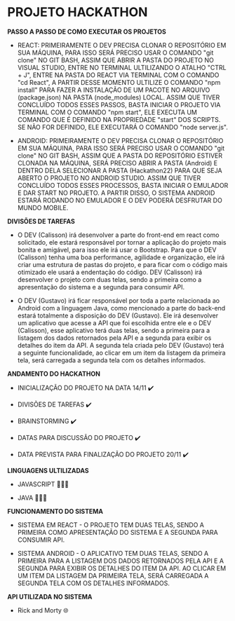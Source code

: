 # PROJETO HACKATHON 

**PASSO A PASSO DE COMO EXECUTAR OS PROJETOS**

* REACT: PRIMEIRAMENTE O DEV PRECISA CLONAR O REPOSITÓRIO EM SUA MÁQUINA, PARA ISSO SERÁ PRECISO USAR O COMANDO "git clone" NO GIT BASH, ASSIM QUE ABRIR A PASTA DO PROJETO NO VISUAL STUDIO, ENTRE NO TERMINAL ULTILIZANDO O ATALHO "CTRL + J", ENTRE NA PASTA DO REACT VIA TERMINAL COM O COMANDO "cd React", A PARTIR DESSE MOMENTO ULTILIZE O COMANDO "npm install" PARA FAZER A INSTALAÇÃO DE UM PACOTE NO ARQUIVO (package.json) NA PASTA (node_modules) LOCAL. ASSIM QUE TIVER CONCLUÍDO TODOS ESSES PASSOS, BASTA INICIAR O PROJETO VIA TERMINAL COM O COMANDO "npm start", ELE EXECUTA UM COMANDO QUE É DEFINIDO NA PROPRIEDADE "start" DOS SCRIPTS. SE NÃO FOR DEFINIDO, ELE EXECUTARÁ O COMANDO "node server.js".

* ANDROID: PRIMEIRAMENTE O DEV PRECISA CLONAR O REPOSITÓRIO EM SUA MÁQUINA, PARA ISSO SERÁ PRECISO USAR O COMANDO "git clone" NO GIT BASH, ASSIM QUE A PASTA DO REPOSITÓRIO ESTIVER CLONADA NA MÁQUINA, SERÁ PRECISO ABRIR A PASTA (Android) E DENTRO DELA SELECIONAR A PASTA (Hackathon22) PARA QUE SEJA ABERTO O PROJETO NO ANDROID STUDIO. ASSIM QUE TIVER CONCLUÍDO TODOS ESSES PROCESSOS, BASTA INICIAR O EMULADOR E DAR START NO PROJETO. A PARTIR DISSO, O SISTEMA ANDROID ESTARÁ RODANDO NO EMULADOR E O DEV PODERÁ DESFRUTAR DO MUNDO MOBILE. 


**DIVISÕES DE TAREFAS**

* O DEV (Calisson) irá desenvolver a parte do front-end em react como solicitado, ele estará responsável por tornar a aplicação do projeto mais bonita e amigável, para isso ele irá usar o Bootstrap. Para que o DEV (Calisson) tenha uma boa performance, agilidade e organização, ele irá criar uma estrutura de pastas do projeto, e para ficar com o código mais otimizado ele usará a endentação do código. DEV (Calisson) irá desenvolver o projeto com duas telas, sendo a primeira como a apresentação do sistema e a segunda para consumir API. 

* O DEV (Gustavo) irá ficar responsável por toda a parte relacionada ao Android com a linguagem Java, como mencionado a parte do back-end estará totalmente a disposição do DEV (Gustavo). Ele irá desenvolver um aplicativo que acesse a API que foi escolhida entre ele e o DEV (Calisson), esse aplicativo terá duas telas, sendo a primeira para a listagem dos dados retornados pela API e a segunda para exibir os detalhes do item da API. A segunda tela criada pelo DEV (Gustavo) terá a seguinte funcionalidade, ao clicar em um item da listagem da primeira tela, será carregada a segunda tela com os detalhes informados.


**ANDAMENTO DO HACKATHON**

* INICIALIZAÇÃO DO PROJETO NA DATA 14/11 ✔️

* DIVISÕES DE TAREFAS ✔️

* BRAINSTORMING ✔️

* DATAS PARA DISCUSSÃO DO PROJETO ✔️

* DATA PREVISTA PARA FINALIZAÇÃO DO PROJETO 20/11 ✔️


**LINGUAGENS ULTILIZADAS** 

* JAVASCRIPT 👨🏻‍💻

* JAVA 👨🏻‍💻


**FUNCIONAMENTO DO SISTEMA**

* SISTEMA EM REACT - O PROJETO TEM DUAS TELAS, SENDO A PRIMEIRA COMO APRESENTAÇÃO DO SISTEMA E A SEGUNDA PARA CONSUMIR API. 

* SISTEMA ANDROID - O APLICATIVO TEM DUAS TELAS, SENDO A PRIMEIRA PARA A LISTAGEM DOS DADOS RETORNADOS PELA API E A SEGUNDA PARA EXIBIR OS DETALHES DO ITEM DA API. AO CLICAR EM UM ITEM DA LISTAGEM DA PRIMEIRA TELA, SERÁ CARREGADA A SEGUNDA TELA COM OS DETALHES INFORMADOS. 


**API UTILIZADA NO SISTEMA** 

* Rick and Morty 🌐

